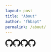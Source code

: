```yaml
---
layout: post
title: "About"
author: "fhbapt"
permalink: /about/
---
```


<a href="https://github.com/fhbapt">![Github](https://raw.githubusercontent.com/fhbapt/fhbapt.github.io/main/assets/github.png)<a href="https://github.com/fhbapt">![Github](https://raw.githubusercontent.com/fhbapt/fhbapt.github.io/main/assets/github.png)<a href="https://github.com/fhbapt">![Github](https://raw.githubusercontent.com/fhbapt/fhbapt.github.io/main/assets/github.png)<a href="https://github.com/fhbapt">![Github](https://raw.githubusercontent.com/fhbapt/fhbapt.github.io/main/assets/github.png)
